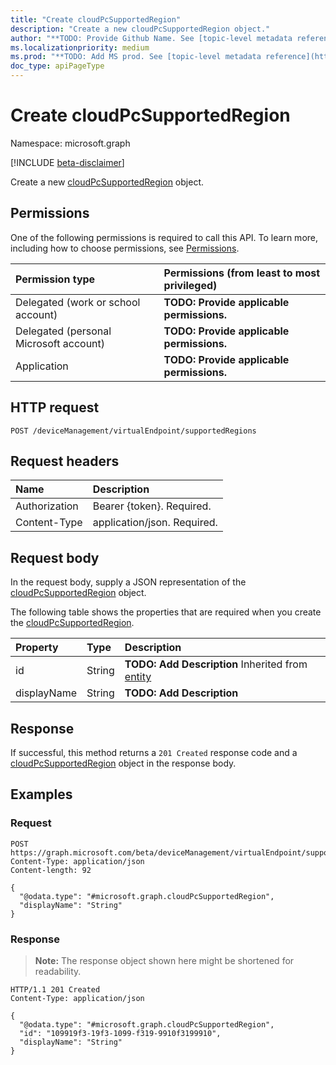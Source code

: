 ```yaml
---
title: "Create cloudPcSupportedRegion"
description: "Create a new cloudPcSupportedRegion object."
author: "**TODO: Provide Github Name. See [topic-level metadata reference](https://msgo.azurewebsites.net/add/document/guidelines/metadata.html#topic-level-metadata)**"
ms.localizationpriority: medium
ms.prod: "**TODO: Add MS prod. See [topic-level metadata reference](https://msgo.azurewebsites.net/add/document/guidelines/metadata.html#topic-level-metadata)**"
doc_type: apiPageType
---
```


# Create cloudPcSupportedRegion
Namespace: microsoft.graph

[!INCLUDE [beta-disclaimer](../../includes/beta-disclaimer.md)]

Create a new [cloudPcSupportedRegion](../resources/cloudpcsupportedregion.md) object.

## Permissions
One of the following permissions is required to call this API. To learn more, including how to choose permissions, see [Permissions](/graph/permissions-reference).

|Permission type|Permissions (from least to most privileged)|
|:---|:---|
|Delegated (work or school account)|**TODO: Provide applicable permissions.**|
|Delegated (personal Microsoft account)|**TODO: Provide applicable permissions.**|
|Application|**TODO: Provide applicable permissions.**|

## HTTP request

<!-- {
  "blockType": "ignored"
}
-->
``` http
POST /deviceManagement/virtualEndpoint/supportedRegions
```

## Request headers
|Name|Description|
|:---|:---|
|Authorization|Bearer {token}. Required.|
|Content-Type|application/json. Required.|

## Request body
In the request body, supply a JSON representation of the [cloudPcSupportedRegion](../resources/cloudpcsupportedregion.md) object.

The following table shows the properties that are required when you create the [cloudPcSupportedRegion](../resources/cloudpcsupportedregion.md).

|Property|Type|Description|
|:---|:---|:---|
|id|String|**TODO: Add Description** Inherited from [entity](../resources/entity.md)|
|displayName|String|**TODO: Add Description**|



## Response

If successful, this method returns a `201 Created` response code and a [cloudPcSupportedRegion](../resources/cloudpcsupportedregion.md) object in the response body.

## Examples

### Request
<!-- {
  "blockType": "request",
  "name": "create_cloudpcsupportedregion_from_"
}
-->
``` http
POST https://graph.microsoft.com/beta/deviceManagement/virtualEndpoint/supportedRegions
Content-Type: application/json
Content-length: 92

{
  "@odata.type": "#microsoft.graph.cloudPcSupportedRegion",
  "displayName": "String"
}
```


### Response
>**Note:** The response object shown here might be shortened for readability.
<!-- {
  "blockType": "response",
  "truncated": true,
  "@odata.type": "microsoft.graph.cloudPcSupportedRegion"
}
-->
``` http
HTTP/1.1 201 Created
Content-Type: application/json

{
  "@odata.type": "#microsoft.graph.cloudPcSupportedRegion",
  "id": "109919f3-19f3-1099-f319-9910f3199910",
  "displayName": "String"
}
```

